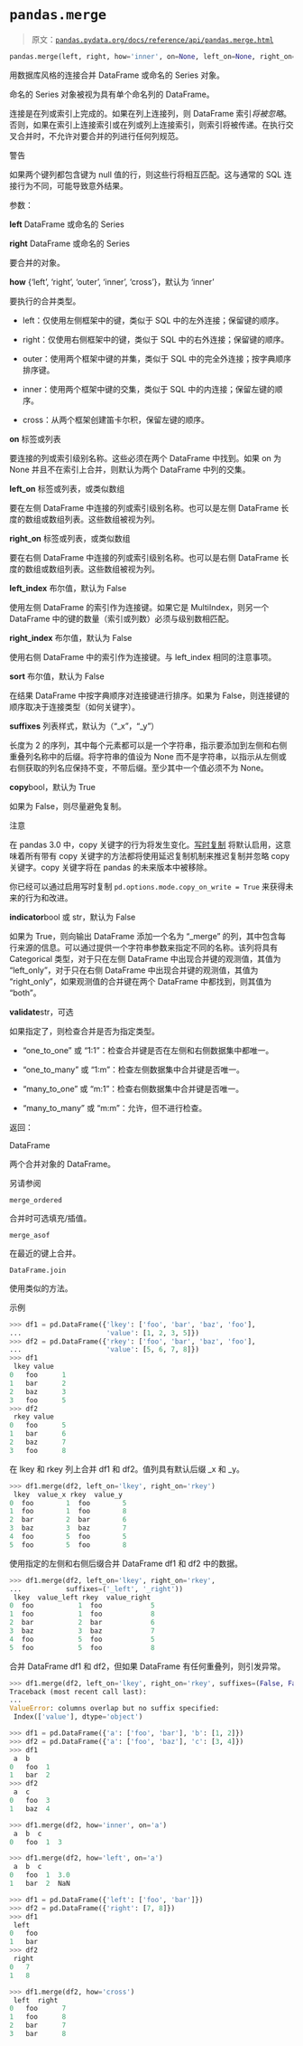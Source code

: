 # `pandas.merge`

> 原文：[`pandas.pydata.org/docs/reference/api/pandas.merge.html`](https://pandas.pydata.org/docs/reference/api/pandas.merge.html)

```py
pandas.merge(left, right, how='inner', on=None, left_on=None, right_on=None, left_index=False, right_index=False, sort=False, suffixes=('_x', '_y'), copy=None, indicator=False, validate=None)
```

用数据库风格的连接合并 DataFrame 或命名的 Series 对象。

命名的 Series 对象被视为具有单个命名列的 DataFrame。

连接是在列或索引上完成的。如果在列上连接列，则 DataFrame 索引*将被忽略*。否则，如果在索引上连接索引或在列或列上连接索引，则索引将被传递。在执行交叉合并时，不允许对要合并的列进行任何列规范。

警告

如果两个键列都包含键为 null 值的行，则这些行将相互匹配。这与通常的 SQL 连接行为不同，可能导致意外结果。

参数：

**left** DataFrame 或命名的 Series

**right** DataFrame 或命名的 Series

要合并的对象。

**how** {‘left’, ‘right’, ‘outer’, ‘inner’, ‘cross’}，默认为 ‘inner’

要执行的合并类型。

+   left：仅使用左侧框架中的键，类似于 SQL 中的左外连接；保留键的顺序。

+   right：仅使用右侧框架中的键，类似于 SQL 中的右外连接；保留键的顺序。

+   outer：使用两个框架中键的并集，类似于 SQL 中的完全外连接；按字典顺序排序键。

+   inner：使用两个框架中键的交集，类似于 SQL 中的内连接；保留左键的顺序。

+   cross：从两个框架创建笛卡尔积，保留左键的顺序。

**on** 标签或列表

要连接的列或索引级别名称。这些必须在两个 DataFrame 中找到。如果 on 为 None 并且不在索引上合并，则默认为两个 DataFrame 中列的交集。

**left_on** 标签或列表，或类似数组

要在左侧 DataFrame 中连接的列或索引级别名称。也可以是左侧 DataFrame 长度的数组或数组列表。这些数组被视为列。

**right_on** 标签或列表，或类似数组

要在右侧 DataFrame 中连接的列或索引级别名称。也可以是右侧 DataFrame 长度的数组或数组列表。这些数组被视为列。

**left_index** 布尔值，默认为 False

使用左侧 DataFrame 的索引作为连接键。如果它是 MultiIndex，则另一个 DataFrame 中的键的数量（索引或列数）必须与级别数相匹配。

**right_index** 布尔值，默认为 False

使用右侧 DataFrame 中的索引作为连接键。与 left_index 相同的注意事项。

**sort** 布尔值，默认为 False

在结果 DataFrame 中按字典顺序对连接键进行排序。如果为 False，则连接键的顺序取决于连接类型（如何关键字）。

**suffixes** 列表样式，默认为（“_x”，“_y”）

长度为 2 的序列，其中每个元素都可以是一个字符串，指示要添加到左侧和右侧重叠列名称中的后缀。将字符串的值设为 None 而不是字符串，以指示从左侧或右侧获取的列名应保持不变，不带后缀。至少其中一个值必须不为 None。

**copy**bool，默认为 True

如果为 False，则尽量避免复制。

注意

在 pandas 3.0 中，copy 关键字的行为将发生变化。[写时复制](https://pandas.pydata.org/docs/dev/user_guide/copy_on_write.html) 将默认启用，这意味着所有带有 copy 关键字的方法都将使用延迟复制机制来推迟复制并忽略 copy 关键字。copy 关键字将在 pandas 的未来版本中被移除。

你已经可以通过启用写时复制 `pd.options.mode.copy_on_write = True` 来获得未来的行为和改进。

**indicator**bool 或 str，默认为 False

如果为 True，则向输出 DataFrame 添加一个名为 “_merge” 的列，其中包含每行来源的信息。可以通过提供一个字符串参数来指定不同的名称。该列将具有 Categorical 类型，对于只在左侧 DataFrame 中出现合并键的观测值，其值为 “left_only”，对于只在右侧 DataFrame 中出现合并键的观测值，其值为 “right_only”，如果观测值的合并键在两个 DataFrame 中都找到，则其值为 “both”。

**validate**str，可选

如果指定了，则检查合并是否为指定类型。

+   “one_to_one” 或 “1:1”：检查合并键是否在左侧和右侧数据集中都唯一。

+   “one_to_many” 或 “1:m”：检查左侧数据集中合并键是否唯一。

+   “many_to_one” 或 “m:1”：检查右侧数据集中合并键是否唯一。

+   “many_to_many” 或 “m:m”：允许，但不进行检查。

返回：

DataFrame

两个合并对象的 DataFrame。

另请参阅

`merge_ordered`

合并时可选填充/插值。

`merge_asof`

在最近的键上合并。

`DataFrame.join`

使用类似的方法。

示例

```py
>>> df1 = pd.DataFrame({'lkey': ['foo', 'bar', 'baz', 'foo'],
...                     'value': [1, 2, 3, 5]})
>>> df2 = pd.DataFrame({'rkey': ['foo', 'bar', 'baz', 'foo'],
...                     'value': [5, 6, 7, 8]})
>>> df1
 lkey value
0   foo      1
1   bar      2
2   baz      3
3   foo      5
>>> df2
 rkey value
0   foo      5
1   bar      6
2   baz      7
3   foo      8 
```

在 lkey 和 rkey 列上合并 df1 和 df2。值列具有默认后缀 _x 和 _y。

```py
>>> df1.merge(df2, left_on='lkey', right_on='rkey')
 lkey  value_x rkey  value_y
0  foo        1  foo        5
1  foo        1  foo        8
2  bar        2  bar        6
3  baz        3  baz        7
4  foo        5  foo        5
5  foo        5  foo        8 
```

使用指定的左侧和右侧后缀合并 DataFrame df1 和 df2 中的数据。

```py
>>> df1.merge(df2, left_on='lkey', right_on='rkey',
...           suffixes=('_left', '_right'))
 lkey  value_left rkey  value_right
0  foo           1  foo            5
1  foo           1  foo            8
2  bar           2  bar            6
3  baz           3  baz            7
4  foo           5  foo            5
5  foo           5  foo            8 
```

合并 DataFrame df1 和 df2，但如果 DataFrame 有任何重叠列，则引发异常。

```py
>>> df1.merge(df2, left_on='lkey', right_on='rkey', suffixes=(False, False))
Traceback (most recent call last):
...
ValueError: columns overlap but no suffix specified:
 Index(['value'], dtype='object') 
```

```py
>>> df1 = pd.DataFrame({'a': ['foo', 'bar'], 'b': [1, 2]})
>>> df2 = pd.DataFrame({'a': ['foo', 'baz'], 'c': [3, 4]})
>>> df1
 a  b
0   foo  1
1   bar  2
>>> df2
 a  c
0   foo  3
1   baz  4 
```

```py
>>> df1.merge(df2, how='inner', on='a')
 a  b  c
0   foo  1  3 
```

```py
>>> df1.merge(df2, how='left', on='a')
 a  b  c
0   foo  1  3.0
1   bar  2  NaN 
```

```py
>>> df1 = pd.DataFrame({'left': ['foo', 'bar']})
>>> df2 = pd.DataFrame({'right': [7, 8]})
>>> df1
 left
0   foo
1   bar
>>> df2
 right
0   7
1   8 
```

```py
>>> df1.merge(df2, how='cross')
 left  right
0   foo      7
1   foo      8
2   bar      7
3   bar      8 
```
